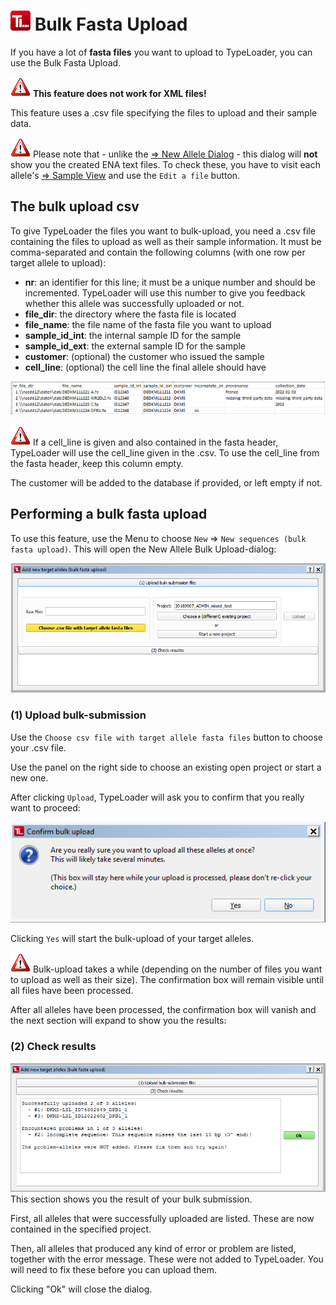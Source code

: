 # ![Icon](images/TypeLoader_32.png) Bulk Fasta Upload 
If you have a lot of **fasta files** you want to upload to TypeLoader, you can use the Bulk Fasta Upload. 

![Pic](images/icon_important.png) **This feature does not work for XML files!**

This feature uses a .csv file specifying the files to upload and their sample data.

![Pic](images/icon_important.png) Please note that - unlike the [=> New Allele Dialog](new_allele.md) - this dialog will **not** show you the created ENA text files. To check these, you have to visit each allele's [=> Sample View](view_sample.md) and use the ``Edit a file`` button.


##  The bulk upload csv 
To give TypeLoader the files you want to bulk-upload, you need a .csv file containing the files to upload as well as their sample information. It must be comma-separated and contain the following columns (with one row per target allele to upload):

  * **nr**: an identifier for this line; it must be a unique number and should be incremented. TypeLoader will use this number to give you feedback whether this allele was successfully uploaded or not.
  * **file_dir**: the directory where the fasta file is located
  * **file_name**: the file name of the fasta file you want to upload
  * **sample_id_int**: the internal sample ID for the sample 
  * **sample_id_ext**: the external sample ID for the sample
  * **customer**: (optional) the customer who issued the sample
  * **cell_line**: (optional) the cell line the final allele should have

![Pic](images/bulk_upload_csv.png)

![Pic](images/icon_important.png) If a cell\_line is given and also contained in the fasta header, TypeLoader will use the cell\_line given in the .csv. To use the cell_line from the fasta header, keep this column empty.

The customer will be added to the database if provided, or left empty if not.


##  Performing a bulk fasta upload 
To use this feature, use the Menu to choose ``New`` => ``New sequences (bulk fasta upload)``. This will open the New Allele Bulk Upload-dialog:

![Pic](images/bulk_upload0.png)

###  (1) Upload bulk-submission 
Use the ``Choose csv file with target allele fasta files`` button to choose your .csv file.

Use the panel on the right side to choose an existing open project or start a new one.

After clicking ``Upload``, TypeLoader will ask you to confirm that you really want to proceed:

![Pic](images/bulk_upload1.png)

Clicking ``Yes`` will start the bulk-upload of your target alleles.

![Pic](images/icon_important.png) Bulk-upload takes a while (depending on the number of files you want to upload as well as their size). The confirmation box will remain visible until all files have been processed.

After all alleles have been processed, the confirmation box will vanish and the next section will expand to show you the results:

###  (2) Check results 
![Pic](images/bulk_upload2.png)
This section shows you the result of your bulk submission. 

First, all alleles that were successfully uploaded are listed. These are now contained in the specified project.

Then, all alleles that produced any kind of error or problem are listed, together with the error message. These were not added to TypeLoader. You will need to fix these before you can upload them.

Clicking "Ok" will close the dialog.
